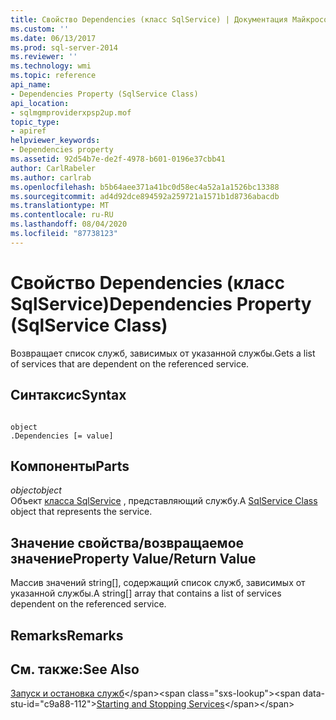```yaml
---
title: Свойство Dependencies (класс SqlService) | Документация Майкрософт
ms.custom: ''
ms.date: 06/13/2017
ms.prod: sql-server-2014
ms.reviewer: ''
ms.technology: wmi
ms.topic: reference
api_name:
- Dependencies Property (SqlService Class)
api_location:
- sqlmgmproviderxpsp2up.mof
topic_type:
- apiref
helpviewer_keywords:
- Dependencies property
ms.assetid: 92d54b7e-de2f-4978-b601-0196e37cbb41
author: CarlRabeler
ms.author: carlrab
ms.openlocfilehash: b5b64aee371a41bc0d58ec4a52a1a1526bc13388
ms.sourcegitcommit: ad4d92dce894592a259721a1571b1d8736abacdb
ms.translationtype: MT
ms.contentlocale: ru-RU
ms.lasthandoff: 08/04/2020
ms.locfileid: "87738123"
---
```

# <a name="dependencies-property-sqlservice-class"></a><span data-ttu-id="c9a88-102">Свойство Dependencies (класс SqlService)</span><span class="sxs-lookup"><span data-stu-id="c9a88-102">Dependencies Property (SqlService Class)</span></span>
  <span data-ttu-id="c9a88-103">Возвращает список служб, зависимых от указанной службы.</span><span class="sxs-lookup"><span data-stu-id="c9a88-103">Gets a list of services that are dependent on the referenced service.</span></span>  
  
## <a name="syntax"></a><span data-ttu-id="c9a88-104">Синтаксис</span><span class="sxs-lookup"><span data-stu-id="c9a88-104">Syntax</span></span>  
  
```  
  
object  
.Dependencies [= value]  
```  
  
## <a name="parts"></a><span data-ttu-id="c9a88-105">Компоненты</span><span class="sxs-lookup"><span data-stu-id="c9a88-105">Parts</span></span>  
 <span data-ttu-id="c9a88-106">*object*</span><span class="sxs-lookup"><span data-stu-id="c9a88-106">*object*</span></span>  
 <span data-ttu-id="c9a88-107">Объект [класса SqlService](sqlservice-class.md) , представляющий службу.</span><span class="sxs-lookup"><span data-stu-id="c9a88-107">A [SqlService Class](sqlservice-class.md) object that represents the service.</span></span>  
  
## <a name="property-valuereturn-value"></a><span data-ttu-id="c9a88-108">Значение свойства/возвращаемое значение</span><span class="sxs-lookup"><span data-stu-id="c9a88-108">Property Value/Return Value</span></span>  
 <span data-ttu-id="c9a88-109">Массив значений string[], содержащий список служб, зависимых от указанной службы.</span><span class="sxs-lookup"><span data-stu-id="c9a88-109">A string[] array that contains a list of services dependent on the referenced service.</span></span>  
  
## <a name="remarks"></a><span data-ttu-id="c9a88-110">Remarks</span><span class="sxs-lookup"><span data-stu-id="c9a88-110">Remarks</span></span>  
  
## <a name="see-also"></a><span data-ttu-id="c9a88-111">См. также:</span><span class="sxs-lookup"><span data-stu-id="c9a88-111">See Also</span></span>  
 <span data-ttu-id="c9a88-112">[Запуск и остановка служб](https://technet.microsoft.com/library/ms174886\(v=sql.105\).aspx)</span><span class="sxs-lookup"><span data-stu-id="c9a88-112">[Starting and Stopping Services](https://technet.microsoft.com/library/ms174886\(v=sql.105\).aspx)</span></span>  
  
  
